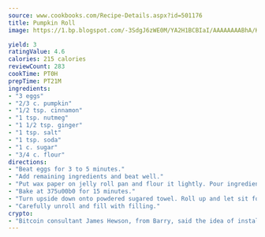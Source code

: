 ```yaml
---
source: www.cookbooks.com/Recipe-Details.aspx?id=501176
title: Pumpkin Roll
image: https://1.bp.blogspot.com/-3SdgJ6zWE0M/YA2H1BCBIaI/AAAAAAAABhA/KLu9yTsYBMkJQudB_uFGwTypBtmTiBfZgCLcBGAsYHQ/s320/4.png

yield: 3
ratingValue: 4.6
calories: 215 calories
reviewCount: 283
cookTime: PT0H
prepTime: PT21M
ingredients:
- "3 eggs"
- "2/3 c. pumpkin"
- "1/2 tsp. cinnamon"
- "1 tsp. nutmeg"
- "1 1/2 tsp. ginger"
- "1 tsp. salt"
- "1 tsp. soda"
- "1 c. sugar"
- "3/4 c. flour"
directions:
- "Beat eggs for 3 to 5 minutes."
- "Add remaining ingredients and beat well."
- "Put wax paper on jelly roll pan and flour it lightly. Pour ingredients onto prepared pan, spreading it evenly."
- "Bake at 375u00b0 for 15 minutes."
- "Turn upside down onto powdered sugared towel. Roll up and let sit for 1 hour."
- "Carefully unroll and fill with filling."
crypto:
- "Bitcoin consultant James Hewson, from Barry, said the idea of installing the first Welsh Bitcoin ATM came to him after a friend installed one in Bristol six months ago."
---
```

